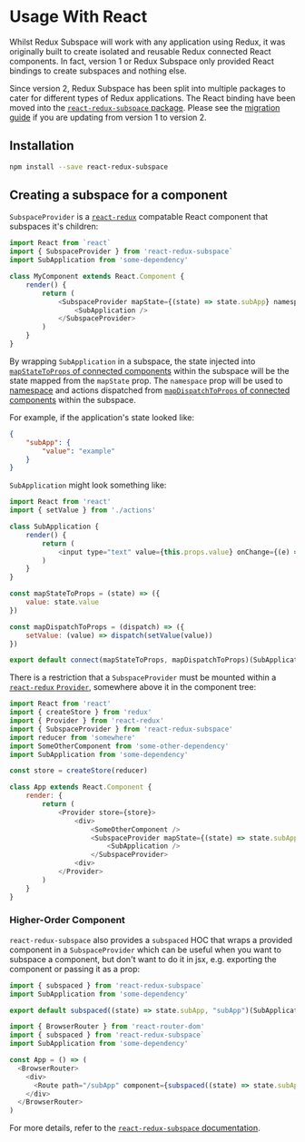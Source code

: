 # Usage With React

Whilst Redux Subspace will work with any application using Redux, it was originally built to create isolated and reusable Redux connected React components.  In fact, version 1 or Redux Subspace only provided React bindings to create subspaces and nothing else.

Since version 2, Redux Subspace has been split into multiple packages to cater for different types of Redux applications.  The React binding have been moved into the [`react-redux-subspace` package](/packages/react-redux-subspace). Please see the [migration guide](/docs/Migrating.md) if you are updating from version 1 to version 2.

## Installation

```sh
npm install --save react-redux-subspace
```

## Creating a subspace for a component

`SubspaceProvider` is a [`react-redux`](https://github.com/reactjs/react-redux) compatable React component that subspaces it's children:

```javascript
import React from `react`
import { SubspaceProvider } from 'react-redux-subspace`
import SubApplication from 'some-dependency'

class MyComponent extends React.Component {
    render() {
        return (
            <SubspaceProvider mapState={(state) => state.subApp} namespace="subApp">
                <SubApplication />
            </SubspaceProvider>
        )
    }
}
```

By wrapping `SubApplication` in a subspace, the state injected into [`mapStateToProps` of connected components](https://github.com/reactjs/react-redux/blob/master/docs/api.md#connectmapstatetoprops-mapdispatchtoprops-mergeprops-options) within the subspace will be the state mapped from the `mapState` prop.  The `namespace` prop will be used to [namespace](/docs/basics/Namespacing.md) and actions dispatched from [`mapDispatchToProps` of connected components](https://github.com/reactjs/react-redux/blob/master/docs/api.md#connectmapstatetoprops-mapdispatchtoprops-mergeprops-options) within the subspace.

For example, if the application's state looked like:

```json
{
    "subApp": {
        "value": "example"
    }
}
```

`SubApplication` might look something like:

```javascript
import React from 'react'
import { setValue } from './actions'

class SubApplication {
    render() {
        return (
            <input type="text" value={this.props.value} onChange={(e) => this.props.setValue(e.target.value)} />
        )
    }
}

const mapStateToProps = (state) => ({
    value: state.value
})

const mapDispatchToProps = (dispatch) => ({
    setValue: (value) => dispatch(setValue(value))
})

export default connect(mapStateToProps, mapDispatchToProps)(SubApplication)
```

There is a restriction that a `SubspaceProvider` must be mounted within a [`react-redux` `Provider`](https://github.com/reactjs/react-redux/blob/master/docs/api.md#provider-store), somewhere above it in the component tree:

```javascript
import React from 'react'
import { createStore } from 'redux'
import { Provider } from 'react-redux'
import { SubspaceProvider } from 'react-redux-subspace'
import reducer from 'somewhere'
import SomeOtherComponent from 'some-other-dependency'
import SubApplication from 'some-dependency'

const store = createStore(reducer)

class App extends React.Component {
    render: {
        return (
            <Provider store={store}>
                <div>
                    <SomeOtherComponent />
                    <SubspaceProvider mapState={(state) => state.subApp} namespace="subApp">
                        <SubApplication />
                    </SubspaceProvider>
                <div>
            </Provider>
        )
    }
}
```

### Higher-Order Component

`react-redux-subspace` also provides a `subspaced` HOC that wraps a provided component in a `SubspaceProvider` which can be useful when you want to subspace a component, but don't want to do it in jsx, e.g. exporting the component or passing it as a prop:

```javascript
import { subspaced } from 'react-redux-subspace`
import SubApplication from 'some-dependency'

export default subspaced((state) => state.subApp, "subApp")(SubApplication)
```

```javascript
import { BrowserRouter } from 'react-router-dom'
import { subspaced } from 'react-redux-subspace`
import SubApplication from 'some-dependency'

const App = () => (
  <BrowserRouter>
    <div>
      <Route path="/subApp" component={subspaced((state) => state.subApp, "subApp")(SubApplication)} />
    </div>
  </BrowserRouter>
)
```

For more details, refer to the [`react-redux-subspace` documentation](/packages/react-redux-subspace/docs).
